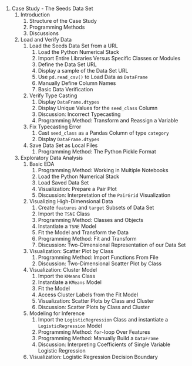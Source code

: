 1. Case Study - The Seeds Data Set
   1. Introduction
      1. Structure of the Case Study
      1. Programming Methods
      1. Discussions
   1. Load and Verify Data
      1. Load the Seeds Data Set from a URL
         1. Load the Python Numerical Stack
         1. Import Entire Libraries Versus Specific Classes or Modules
         1. Define the Data Set URL
         1. Display a sample of the Data Set URL
         1. Use `pd.read_csv()` to Load Data as `DataFrame`
         1. Manually Define Column Names
         1. Basic Data Verification
      1. Verify Type Casting
         1. Display `DataFrame.dtypes`
         1. Display Unique Values for the `seed_class` Column
         1. Discussion: Incorrect Typecasting
         1. Programming Method: Transform and Reassign a Variable
      1. Fix Typecasting Error
         1. Cast `seed_class` as a Pandas Column of type `category`
         1. Display `DataFrame.dtypes`
      1. Save Data Set as Local Files
         1. Programming Method: The Python Pickle Format
   1. Exploratory Data Analysis
      1. Basic EDA
         1. Programming Method: Working in Multiple Notebooks
         1. Load the Python Numerical Stack
         1. Load Saved Data Set
         1. Visualization: Prepare a Pair Plot
         1. Discussion: Interpretation of the `PairGrid` Visualization
      1. Visualizing High-Dimensional Data
         1. Create `features` and `target` Subsets of Data Set
         1. Import the `TSNE` Class
         1. Programming Method: Classes and Objects
         1. Instantiate a `TSNE` Model
         1. Fit the Model and Transform the Data
         1. Programming Method: Fit and Transform
         1. Discussion: Two-Dimensional Representation of our Data Set
      1. Visualization: Scatter Plot by Class
         1. Programming Method: Import Functions From File
         1. Discussion: Two-Dimensional Scatter Plot by Class
      1. Visualization: Cluster Model
         1. Import the `KMeans` Class
         1. Instantiate a `KMeans` Model
         1. Fit the Model
         1. Access Cluster Labels from the Fit Model
         1. Visualization: Scatter Plots by Class and Cluster
         1. Discussion: Scatter Plots by Class and Cluster
      1. Modeling for Inference 
         1. Import the `LogisticRegression` Class and instantiate a `LogisticRegression` Model
         1. Programming Method: `for`-loop Over Features
         1. Programming Method: Manually Build a `DataFrame`
         1. Discussion: Interpreting Coefficients of Single Variable Logistic Regression
      1. Visualization: Logistic Regression Decision Boundary